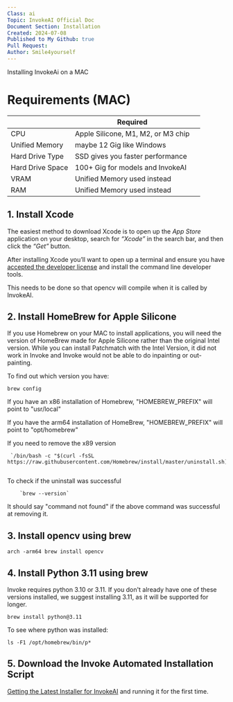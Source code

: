 ```yaml
---
Class: ai
Topic: InvokeAI Official Doc
Document Section: Installation
Created: 2024-07-08
Published to My Github: true
Pull Request: 
Author: Smile4yourself
---
```


Installing InvokeAi on a MAC
# Requirements (MAC)


|                  | Required                           |     |
| ---------------- | ---------------------------------- | --- |
| CPU              | Apple Silicone, M1, M2, or M3 chip |     |
| Unified Memory   | maybe 12 Gig like Windows          |     |
| Hard Drive Type  | SSD gives you faster performance   |     |
| Hard Drive Space | 100+ Gig for models and InvokeAI   |     |
| VRAM             | Unified Memory used instead        |     |
| RAM              | Unified Memory used instead        |     |



## 1. Install Xcode

The easiest method to download Xcode is to open up the _App Store_ application on your desktop, search for _“Xcode”_ in the search bar, and then click the _“Get”_ button.

After installing Xcode you’ll want to open up a terminal and ensure you have [accepted the developer license](http://apple.stackexchange.com/questions/175069/how-to-accept-xcode-license) and install the command line developer tools.

This needs to be done so that opencv will compile when it is called by InvokeAI.


## 2. Install HomeBrew for Apple Silicone

If you use Homebrew on your MAC to install applications, you will need the version of HomeBrew made for Apple Silicone rather than the original Intel version. While you can install Patchmatch with the Intel Version, it did not work in Invoke and Invoke would not be able to do inpainting or out-painting. 

To find out which version you have:

```
brew config

```

If you have an x86 installation of Homebrew, "HOMEBREW_PREFIX" will point to "usr/local"

If you have the arm64 installation of HomeBrew, "HOMEBREW_PREFIX" will point to "opt/homebrew"

If you need to remove the x89 version 

```
 `/bin/bash -c "$(curl -fsSL https://raw.githubusercontent.com/Homebrew/install/master/uninstall.sh)"`
    
```

To check if the uninstall was successful

```
    `brew --version`

```

It should say "command not found" if the above command was successful at removing it.



## 3. Install opencv using brew

```
arch -arm64 brew install opencv

```


## 4. Install Python 3.11 using brew


Invoke requires python 3.10 or 3.11. If you don't already have one of these versions installed, we suggest installing 3.11, as it will be supported for longer.

```
brew install python@3.11

```

To see where python was installed:

```
ls -F1 /opt/homebrew/bin/p*

```


## 5. Download the Invoke Automated Installation Script

[Getting the Latest Installer for InvokeAI](/Install/Getting_the_Latest_Installer_for_InvokeAI) and running it for the first time.





